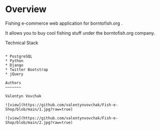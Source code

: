 Overview
========

Fishing e-commerce web application for borntofish.org .

It allows you to buy cool fishing stuff under the borntofish.org company.

Technical Stack
~~~~~~~~~~~~~~~

* PostgreSQL
* Python
* Django
* Twitter Bootstrap
* jQuery

Authors
~~~~~~~

Valentyn Vovchak

![view](https://github.com/valentynvovchak/Fish-e-Shop/blob/main/1.jpg?raw=true)

![view](https://github.com/valentynvovchak/Fish-e-Shop/blob/main/2.jpg?raw=true)
